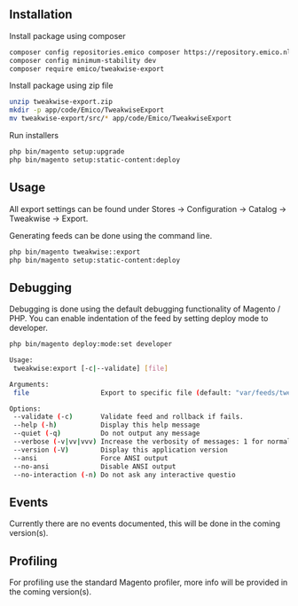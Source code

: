 ## Installation
Install package using composer
```sh
composer config repositories.emico composer https://repository.emico.nl/
composer config minimum-stability dev
composer require emico/tweakwise-export
```

Install package using zip file
```sh
unzip tweakwise-export.zip
mkdir -p app/code/Emico/TweakwiseExport
mv tweakwise-export/src/* app/code/Emico/TweakwiseExport
```

Run installers
```sh
php bin/magento setup:upgrade
php bin/magento setup:static-content:deploy
```

## Usage
All export settings can be found under Stores -> Configuration -> Catalog -> Tweakwise -> Export.

Generating feeds can be done using the command line.
```sh
php bin/magento tweakwise::export
php bin/magento setup:static-content:deploy
```

## Debugging
Debugging is done using the default debugging functionality of Magento / PHP. You can enable indentation of the feed by setting deploy mode to developer.
```sh
php bin/magento deploy:mode:set developer

Usage:
 tweakwise:export [-c|--validate] [file]

Arguments:
 file                  Export to specific file (default: "var/feeds/tweakwise.xml")

Options:
 --validate (-c)       Validate feed and rollback if fails.
 --help (-h)           Display this help message
 --quiet (-q)          Do not output any message
 --verbose (-v|vv|vvv) Increase the verbosity of messages: 1 for normal output, 2 for more verbose output and 3 for debug
 --version (-V)        Display this application version
 --ansi                Force ANSI output
 --no-ansi             Disable ANSI output
 --no-interaction (-n) Do not ask any interactive questio
```

## Events
Currently there are no events documented, this will be done in the coming version(s).

## Profiling
For profiling use the standard Magento profiler, more info will be provided in the coming version(s).